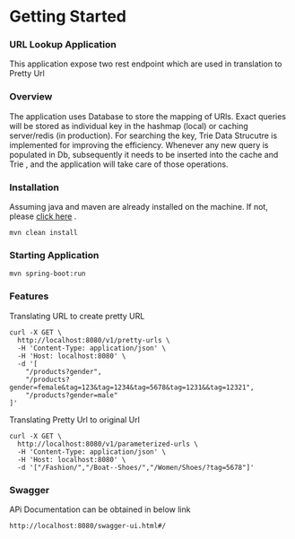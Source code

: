 # Getting Started

### URL Lookup Application
This application expose two rest endpoint which are used in translation to Pretty Url

### Overview
The application uses Database to store the mapping of URls. Exact queries will be stored as individual key in the hashmap (local) or caching server/redis (in production). For searching the key, Trie Data Strucutre is implemented for improving the efficiency. Whenever any new query is populated in Db, subsequently it needs to be inserted into the cache and Trie , and the application will take care of those operations.



### Installation
Assuming java and maven are already installed on the machine. If not, please [click here] .
```$xslt
mvn clean install
```
### Starting Application
```$xslt
mvn spring-boot:run
```

### Features

Translating URL to create pretty URL

```
curl -X GET \
  http://localhost:8080/v1/pretty-urls \
  -H 'Content-Type: application/json' \
  -H 'Host: localhost:8080' \
  -d '[
    "/products?gender",
    "/products?gender=female&tag=123&tag=1234&tag=5678&tag=1231&&tag=12321",
    "/products?gender=male"
]'
```

Translating Pretty Url to original Url

```$xslt
curl -X GET \
  http://localhost:8080/v1/parameterized-urls \
  -H 'Content-Type: application/json' \
  -H 'Host: localhost:8080' \
  -d '["/Fashion/","/Boat--Shoes/","/Women/Shoes/?tag=5678"]'
```

### Swagger

APi Documentation can be obtained in below link

```$xslt
http://localhost:8080/swagger-ui.html#/
```

[//]: # (These are reference links used in the body of this note and get stripped out when the markdown processor does its job. There is no need to format nicely because it shouldn't be seen. Thanks SO - http://stackoverflow.com/questions/4823468/store-comments-in-markdown-syntax)

   [click here]: <https://dev.to/jeannienguyen/how-to-install-java-jdk-and-maven-on-mac-os-168f>
